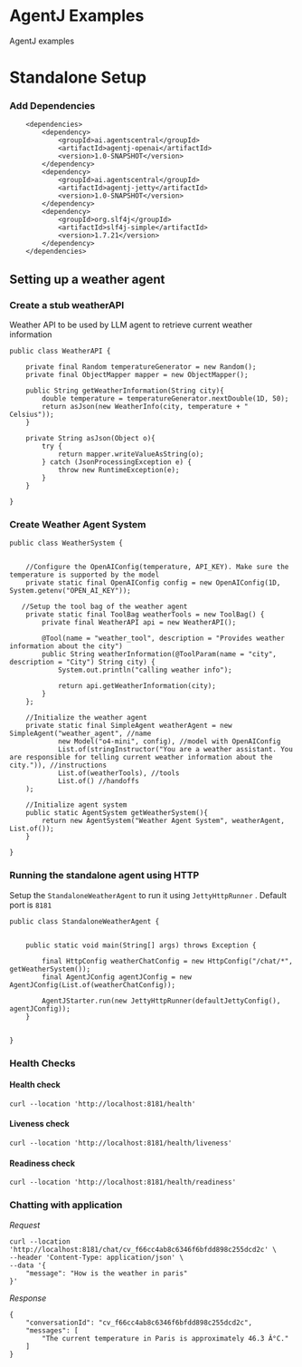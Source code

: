 # AgentJ Examples

AgentJ examples

# Standalone Setup


### Add Dependencies

```
    <dependencies>
        <dependency>
            <groupId>ai.agentscentral</groupId>
            <artifactId>agentj-openai</artifactId>
            <version>1.0-SNAPSHOT</version>
        </dependency>
        <dependency>
            <groupId>ai.agentscentral</groupId>
            <artifactId>agentj-jetty</artifactId>
            <version>1.0-SNAPSHOT</version>
        </dependency>
        <dependency>
            <groupId>org.slf4j</groupId>
            <artifactId>slf4j-simple</artifactId>
            <version>1.7.21</version>
        </dependency>        
    </dependencies>
```

## Setting up a weather agent

### Create a stub weatherAPI 
Weather API to be used by LLM agent to retrieve current weather information
```
public class WeatherAPI {

    private final Random temperatureGenerator = new Random();
    private final ObjectMapper mapper = new ObjectMapper();

    public String getWeatherInformation(String city){
        double temperature = temperatureGenerator.nextDouble(1D, 50);
        return asJson(new WeatherInfo(city, temperature + " Celsius"));
    }

    private String asJson(Object o){
        try {
            return mapper.writeValueAsString(o);
        } catch (JsonProcessingException e) {
            throw new RuntimeException(e);
        }
    }

}
```
### Create Weather Agent System

```
public class WeatherSystem {


    //Configure the OpenAIConfig(temperature, API_KEY). Make sure the temperature is supported by the model 
    private static final OpenAIConfig config = new OpenAIConfig(1D, System.getenv("OPEN_AI_KEY"));

   //Setup the tool bag of the weather agent
    private static final ToolBag weatherTools = new ToolBag() {
        private final WeatherAPI api = new WeatherAPI();

        @Tool(name = "weather_tool", description = "Provides weather information about the city")
        public String weatherInformation(@ToolParam(name = "city", description = "City") String city) {
            System.out.println("calling weather info");

            return api.getWeatherInformation(city);
        }
    };

    //Initialize the weather agent
    private static final SimpleAgent weatherAgent = new SimpleAgent("weather_agent", //name 
            new Model("o4-mini", config), //model with OpenAIConfig
            List.of(stringInstructor("You are a weather assistant. You are responsible for telling current weather information about the city.")), //instructions
            List.of(weatherTools), //tools
            List.of() //handoffs
    );

    //Initialize agent system
    public static AgentSystem getWeatherSystem(){
        return new AgentSystem("Weather Agent System", weatherAgent, List.of());
    }

}

```
### Running the standalone agent using HTTP

Setup the `StandaloneWeatherAgent` to run it using `JettyHttpRunner` . Default port is `8181`

```
public class StandaloneWeatherAgent {


    public static void main(String[] args) throws Exception {

        final HttpConfig weatherChatConfig = new HttpConfig("/chat/*", getWeatherSystem());
        final AgentJConfig agentJConfig = new AgentJConfig(List.of(weatherChatConfig));

        AgentJStarter.run(new JettyHttpRunner(defaultJettyConfig(), agentJConfig));
    }


}

```

### Health Checks

#### Health check

`curl --location 'http://localhost:8181/health'`

#### Liveness check

`curl --location 'http://localhost:8181/health/liveness'`

#### Readiness check

`curl --location 'http://localhost:8181/health/readiness'`

### Chatting with application

*Request* 

```
curl --location 'http://localhost:8181/chat/cv_f66cc4ab8c6346f6bfdd898c255dcd2c' \
--header 'Content-Type: application/json' \
--data '{
    "message": "How is the weather in paris"
}'
```

*Response*

```
{
    "conversationId": "cv_f66cc4ab8c6346f6bfdd898c255dcd2c",
    "messages": [
        "The current temperature in Paris is approximately 46.3 Â°C."
    ]
}
```













